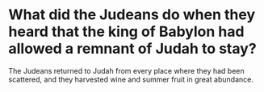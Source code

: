 # What did the Judeans do when they heard that the king of Babylon had allowed a remnant of Judah to stay?

The Judeans returned to Judah from every place where they had been scattered, and they harvested wine and summer fruit in great abundance.
